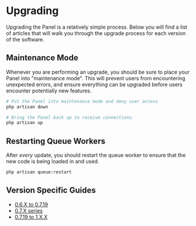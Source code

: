 # Upgrading
Upgrading the Panel is a relatively simple process. Below you will find a list of articles that will walk you through
the upgrade process for each version of the software.

## Maintenance Mode
Whenever you are performing an upgrade, you should be sure to place your Panel into "maintenance mode". This will prevent
users from encountering unexpected errors, and ensure everything can be upgraded before users encounter potentially new features.

``` bash
# Put the Panel into maintenance mode and deny user access
php artisan down

# Bring the Panel back up to receive connections.
php artisan up
```

## Restarting Queue Workers
After _every_ update, you should restart the queue worker to ensure that the new code is being loaded in and used.

``` bash
php artisan queue:restart
```

## Version Specific Guides

* [0.6.X to 0.7.19](/panel/0.7/upgrade/0.6_to_0.7.md)
* [0.7.X series](/panel/0.7/upgrade/0.7.md)
* [0.7.19 to 1.X.X](/panel/1.0/upgrade/0.7_to_1.0.md) <Badge text="current" vertical="middle"/>